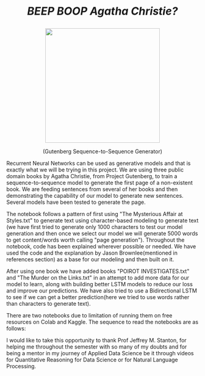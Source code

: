 # <p align="center">***BEEP BOOP Agatha Christie?***</p>

<p align="center">
  <img width="300" height="300" src="https://static.vecteezy.com/system/resources/thumbnails/006/777/102/small_2x/the-mascot-of-cute-ballpoint-as-a-detective-vector.jpg">
</p>

<p align="center">(Gutenberg Sequence-to-Sequence Generator)</p>

Recurrent Neural Networks can be used as generative models and that is exactly what we will be trying in this project. We are using three public domain books by Agatha Christie, from Project Gutenberg, to train a sequence-to-sequence model to generate the first page of a non-existent book. We are feeding sentences from several of her books and then demonstrating the capability of our model to generate new sentences. Several models have been tested to generate the page.

The notebook follows a pattern of first using "The Mysterious Affair at Styles.txt" to generate text using character-based modeling to generate text (we have first tried to generate only 1000 characters to test our model generation and then once we select our model we will generate 5000 words to get content/words worth calling "page generation"). Throughout the notebook, code has been explained wherever possible or needed. We have used the code and the explanation by Jason Brownlee(mentioned in references section) as a base for our modeling and then built on it.

After using one book we have added books "POIROT INVESTIGATES.txt" and "The Murder on the Links.txt" in an attempt to add more data for our model to learn, along with building better LSTM models to reduce our loss and improve our predictions. We have also tried to use a Bidirectional LSTM to see if we can get a better prediction(here we tried to use words rather than characters to generate text).

There are two notebooks due to limitation of running them on free resources on Colab and Kaggle. The sequence to read the notebooks are as follows:


I would like to take this opportunity to thank Prof Jeffrey M. Stanton, for helping me throughout the semester with so many of my doubts and for being a mentor in my journey of Applied Data Science be it through videos for Quantitative Reasoning for Data Science or for Natural Language Processing.
